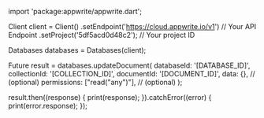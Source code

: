 import 'package:appwrite/appwrite.dart';

Client client = Client()
  .setEndpoint('https://cloud.appwrite.io/v1') // Your API Endpoint
  .setProject('5df5acd0d48c2'); // Your project ID

Databases databases = Databases(client);

Future result = databases.updateDocument(
  databaseId: '[DATABASE_ID]',
  collectionId: '[COLLECTION_ID]',
  documentId: '[DOCUMENT_ID]',
  data: {}, // (optional)
  permissions: ["read("any")"], // (optional)
);

result.then((response) {
  print(response);
}).catchError((error) {
  print(error.response);
});


